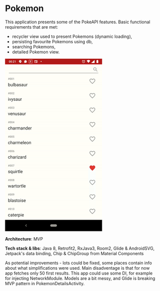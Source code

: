 # Pokemon
This application presents some of the PokeAPI features. Basic functional requirements that are met:
- recycler view used to present Pokemons (dynamic loading),
- persisting favourite Pokemons using db,
- searching Pokemons,
- detailed Pokemon view.

![](pokemon-app.gif)

**Architecture**: MVP

**Tech stack & libs**: Java 8, Retrofit2, RxJava3, Room2, Glide & AndroidSVG, Jetpack's data binding, Chip & ChipGroup from Material Components

As potential improvements - lots could be fixed, some places contain info about what simplifications were used. Main disadventage is that for now app fetches only 50 first results. This app could use some DI, for example for injecting NetworkModule. Models are a bit messy, and Glide is breaking MVP pattern in PokemonDetailsActivity.

